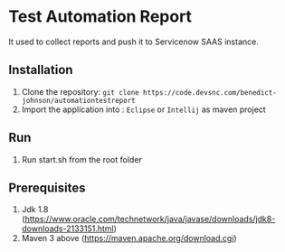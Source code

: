 # Test Automation Report

It used to collect reports and push it to Servicenow SAAS instance.

## Installation

1. Clone the repository: `git clone https://code.devsnc.com/benedict-johnson/automationtestreport`
2. Import the application into : `Eclipse` or `Intellij` as maven project

## Run 

1. Run start.sh from the root folder

## Prerequisites

1. Jdk 1.8 (https://www.oracle.com/technetwork/java/javase/downloads/jdk8-downloads-2133151.html)
2. Maven 3 above (https://maven.apache.org/download.cgi)